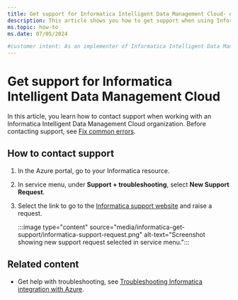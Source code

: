 ```yaml
---
title: Get support for Informatica Intelligent Data Management Cloud- Azure Native ISV Service
description: This article shows you how to get support when using Informatica Intelligent Data Management Cloud on the Azure Cloud.
ms.topic: how-to
ms.date: 07/05/2024

#customer intent: As an implementer of Informatica Intelligent Data Management Cloud on the Azure Cloud, I want to file a support request so that I can get unblocked.
---
```


# Get support for Informatica Intelligent Data Management Cloud

In this article, you learn how to contact support when working with an Informatica Intelligent Data Management Cloud organization. Before contacting support, see [Fix common errors](troubleshoot.md).

## How to contact support

1. In the Azure portal, go to your Informatica resource.

1. In service menu, under **Support + troubleshooting**, select **New Support Request**.

1. Select the link to go to the [Informatica support website](https://support.informatica.com/) and raise a request.

   :::image type="content" source="media/informatica-get-support/informatica-support-request.png" alt-text="Screenshot showing new support request selected in service menu.":::

## Related content

- Get help with troubleshooting, see [Troubleshooting Informatica integration with Azure](troubleshoot.md).
